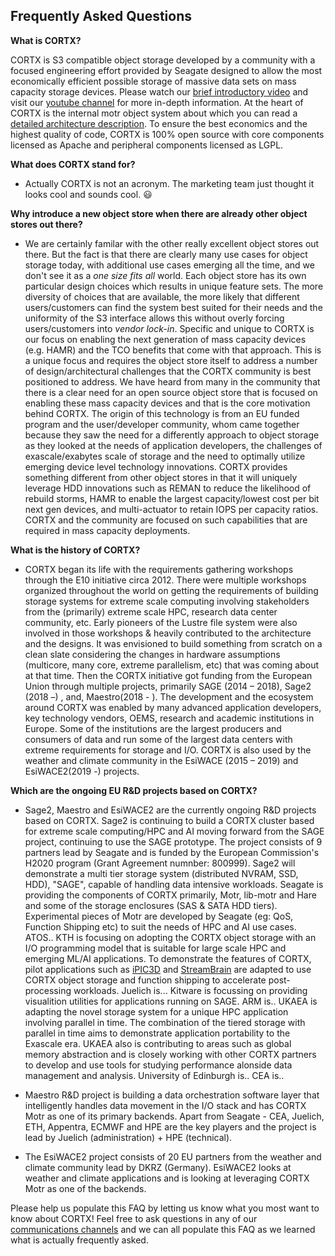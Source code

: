 ## Frequently Asked Questions

**What is CORTX?** 

CORTX is S3 compatible object storage developed by a community with a focused engineering effort provided by Seagate designed to allow the most economically efficient possible storage of massive data sets on mass capacity storage devices. Please watch our [brief introductory video](https://www.youtube.com/watch?v=dA-QtUBf16w&list=PLOLUar3XSz2M_w5OxQLNDBTpSrsGbjDWr&index=1&t=12s) and visit our [youtube channel](https://cortx.link/videos) for more in-depth information. At the heart of CORTX is the internal motr object system about which you can read a [detailed architecture description](https://github.com/Seagate/cortx-motr/blob/main/doc/motr-in-prose.md).  To ensure the best economics and the highest quality of code, CORTX is 100% open source with core components licensed as Apache and peripheral components licensed as LGPL.

**What does CORTX stand for?**

   * Actually CORTX is not an acronym.  The marketing team just thought it looks cool and sounds cool.  :smiley:

**Why introduce a new object store when there are already other object stores out there?**

   * We are certainly familar with the other really excellent object stores out there.  But the fact is that there are clearly many use cases for object storage today, with additional use cases emerging all the time, and we don't see it as a *one size fits all* world. Each object store has its own particular design choices which results in unique feature sets.  The more diversity of choices that are available, the more likely that different users/customers can find the system best suited for their needs and the uniformity of the S3 interface allows this without overly forcing users/customers into *vendor lock-in*.  Specific and unique to CORTX is our focus on enabling the next generation of mass capacity devices (e.g. HAMR) and the TCO benefits that come with that approach.  This is a unique focus and requires the object store itself to address a number of design/architectural challenges that the CORTX community is best positioned to address.  We have heard from many in the community that there is a clear need for an open source object store that is focused on enabling these mass capacity devices and that is the core motivation behind CORTX. The origin of this technology is from an EU funded program and the user/developer community, whom came together because they saw the need for a differently approach to object storage as they looked at the needs of application developers, the challenges of exascale/exabytes scale of storage and the need to optimally utilize emerging device level technology innovations. CORTX provides something different from other object stores in that it will uniquely leverage HDD innovations such as REMAN to reduce the likelihood of rebuild storms, HAMR to enable the largest capacity/lowest cost per bit next gen devices, and multi-actuator to retain IOPS per capacity ratios.  CORTX and the community are focused on such capabilities that are required in mass capacity deployments.
   
**What is the history of CORTX?**

   * CORTX began its life with the requirements gathering workshops through the E10 initiative circa 2012. There were multiple  workshops organized throughout the world on getting the requirements of building storage systems for extreme scale computing  involving stakeholders from the (primarily) extreme scale HPC, research data center community, etc. Early pioneers of the Lustre file system were also involved in those workshops & heavily contributed to the architecture and the designs. It was envisioned to build something from scratch on a clean slate considering the changes in hardware assumptions (multicore, many core, extreme parallelism, etc) that was coming about at that time. Then the CORTX initiative got funding from the European Union through multiple projects,  primarily SAGE (2014 – 2018),  Sage2 (2018 –) , and,  Maestro(2018 - ). The development and the ecosystem around CORTX was enabled by many advanced application developers, key technology vendors, OEMS, research and academic institutions in Europe. 
Some of the institutions are the largest producers and consumers of data and run some of the largest data centers with extreme requirements for storage and I/O. 
CORTX is also used by the weather and climate community in the EsiWACE  (2015 – 2019) and EsiWACE2(2019 -) projects. 

**Which are the ongoing EU R&D projects based on CORTX?**

   * Sage2, Maestro and EsiWACE2 are the currently ongoing R&D projects based on CORTX. 
Sage2 is continuing to build a CORTX cluster based for extreme scale computing/HPC and AI moving forward from the SAGE project, continuing to use the SAGE prototype. The project consists of 9 partners lead by Seagate and is funded by the European Commission's H2020 program (Grant Agreement numnber: 800999). Sage2 will demonstrate a multi tier storage system (distributed NVRAM, SSD, HDD), "SAGE", capable of handling data intensive workloads. 
Seagate is providing the components of CORTX primarily, Motr, lib-motr and Hare and some of the storage enclosures (SAS & SATA HDD tiers). Experimental pieces of Motr are developed by Seagate (eg: QoS, Function Shipping etc) to suit the needs of HPC and AI use cases. 
ATOS.. 
KTH is focusing on adopting the CORTX object storage with an I/O programming model that is suitable for large scale HPC and emerging ML/AI applications. To demonstrate the features of CORTX, pilot applications such as [iPIC3D](https://kth-hpc.github.io/iPIC3D/) and [StreamBrain](https://github.com/KTH-HPC/StreamBrain) are adapted to use CORTX object storage and function shipping to accelerate post-processing workloads.
Juelich is...
Kitware is focussing on providing visualition utilities for applications running on SAGE.
ARM is..
UKAEA is adapting the novel storage system for a unique HPC application involving parallel in time. The combination of the tiered storage with parallel in time aims to demonstrate application portability to the Exascale era. UKAEA also is contributing to areas such as global memory abstraction and is closely working with other CORTX partners to develop and use tools for studying performance alonside data management and analysis. 
University of Edinburgh is..
CEA is..

  * Maestro R&D project is building a data orchestration software layer that intelligently handles data movement in the I/O stack and has CORTX Motr as one of its primary backends.
Apart from Seagate - CEA, Juelich, ETH, Appentra, ECMWF and HPE are the key players and the project is lead by Juelich (administration) + HPE (technical).

  * The EsiWACE2 project consists of 20 EU partners from the weather and climate community lead by DKRZ (Germany). EsiWACE2 looks at weather and climate applications and is looking at leveraging CORTX Motr as one of the backends. 

Please help us populate this FAQ by letting us know what you most want to know about CORTX!  Feel free to ask questions in any of our [communications channels](SUPPORT.md) and we can all populate this FAQ as we learned what is actually frequently asked.

